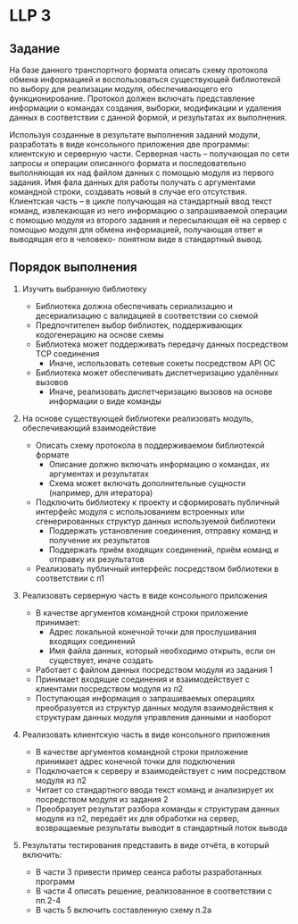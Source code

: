 # LLP 3
## Задание 
На базе данного транспортного формата описать схему протокола обмена информацией и воспользоваться
существующей библиотекой по выбору для реализации модуля, обеспечивающего его функционирование.
Протокол должен включать представление информации о командах создания, выборки, модификации и
удаления данных в соответствии с данной формой, и результатах их выполнения.

Используя созданные в результате выполнения заданий модули, разработать в виде консольного приложения
две программы: клиентскую и серверную части. Серверная часть – получающая по сети запросы и операции
описанного формата и последовательно выполняющая их над файлом данных с помощью модуля из первого
задания. Имя фала данных для работы получать с аргументами командной строки, создавать новый в случае
его отсутствия. Клиентская часть – в цикле получающая на стандартный ввод текст команд, извлекающая из
него информацию о запрашиваемой операции с помощью модуля из второго задания и пересылающая её на
сервер с помощью модуля для обмена информацией, получающая ответ и выводящая его в человеко-
понятном виде в стандартный вывод.

## Порядок выполнения
1. Изучить выбранную библиотеку
   - Библиотека должна обеспечивать сериализацию и десериализацию с валидацией в соответствии со схемой
   - Предпочтителен выбор библиотек, поддерживающих кодогенерацию на основе схемы
   - Библиотека может поддерживать передачу данных посредством TCP соединения
     - Иначе, использовать сетевые сокеты посредством API ОС
   - Библиотека может обеспечивать диспетчеризацию удалённых вызовов
     - Иначе, реализовать диспетчеризацию вызовов на основе информации о виде команды
2. На основе существующей библиотеки реализовать модуль, обеспечивающий взаимодействие
   - Описать схему протокола в поддерживаемом библиотекой формате
     - Описание должно включать информацию о командах, их аргументах и результатах
     - Схема может включать дополнительные сущности (например, для итератора)
   - Подключить библиотеку к проекту и сформировать публичный интерфейс модуля с использованием встроенных или сгенерированных структур данных используемой библиотеки
      - Поддержать установление соединения, отправку команд и получение их результатов
      - Поддержать приём входящих соединений, приём команд и отправку их результатов
    - Реализовать публичный интерфейс посредством библиотеки в соответствии с п1
3. Реализовать серверную часть в виде консольного приложения
   - В качестве аргументов командной строки приложение принимает:
     - Адрес локальной конечной точки для прослушивания входящих соединений
     - Имя файла данных, который необходимо открыть, если он существует, иначе создать
   - Работает с файлом данных посредством модуля из задания 1
   - Принимает входящие соединения и взаимодействует с клиентами посредством модуля из п2
   - Поступающая информация о запрашиваемых операциях преобразуется из структур данных модуля взаимодействия к структурам данных модуля управления данными и наоборот
4. Реализовать клиентскую часть в виде консольного приложения
    - В качестве аргументов командной строки приложение принимает адрес конечной точки для подключения
    - Подключается к серверу и взаимодействует с ним посредством модуля из п2
    - Читает со стандартного ввода текст команд и анализирует их посредством модуля из задания 2
    - Преобразует результат разбора команды к структурам данных модуля из п2, передаёт их для обработки на сервер, возвращаемые результаты выводит в стандартный поток вывода
  
5. Результаты тестирования представить в виде отчёта, в который включить:
   - В части 3 привести пример сеанса работы разработанных программ
   - В части 4 описать решение, реализованное в соответствии с пп.2-4
   - В часть 5 включить составленную схему п.2а
